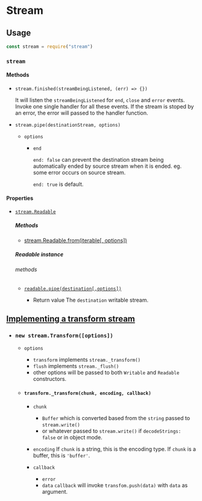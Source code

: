 # Stream

## Usage

```javascript
const stream = require("stream")
```

### `stream`

#### Methods

- `stream.finished(streamBeingListened, (err) => {})`

  It will listen the `streamBeingListened` for `end`, `close` and `error` events. Invoke one single handler for all these events. If the stream is stoped by an error, the error will passed to the handler function.

- `stream.pipe(destinationStream, options)`

  - `options`

    - `end`

      `end: false` can prevent the destination stream being automatically ended by source stream when it is ended. eg. some error occurs on source stream.

      `end: true` is default.

#### Properties

- [`stream.Readable`](https://nodejs.org/api/stream.html#class-streamreadable)

  ##### Methods

  - [stream.Readable.from(iterable[, options])](https://nodejs.org/api/stream.html#streamreadablefromiterable-options)

  ##### Readable instance
  ###### methods

  - [`readable.pipe(destination[,options])`](https://nodejs.org/api/streahtml#readablepipedestination-options)  

    - Return value
      The `destination` writable stream.


## [Implementing a transform stream](https://nodejs.org/api/stream.html#implementing-a-transform-stream)

- ### `new stream.Transform([options])`

  - `options`
    - `transform` implements `stream._transform()`
    - `flush` implements `stream._flush()`
    - other options will be passed to both `Writable` and `Readable` constructors.

  - #### `transform._transform(chunk, encoding, callback)`  
    - `chunk`
      - `Buffer` which is converted based from the `string` passed to `stream.write()`
      - or whatever passed to `stream.write()` if `decodeStrings: false` or in object mode.

    - `encoding`
      If `chunk` is a string, this is the encoding type.
      If `chunk` is a buffer, this is `'buffer'`.

    - `callback`
      - `error`
      - `data`
        `callback` will invoke `transfom.push(data)` with `data` as argument.